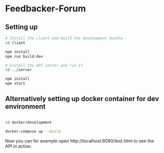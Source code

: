 # Feedbacker-Forum

## Setting up

```bash
# Install the client and build the development bundle
cd client

npm install
npm run build:dev

# Install the API server and run it
cd ../server

npm install
npm start
```

## Alternatively setting up docker container for dev environment

```bash

cd docker/development

docker-compose up --build
```

Now you can for example open http://localhost:8080/test.html to see the API in action.

